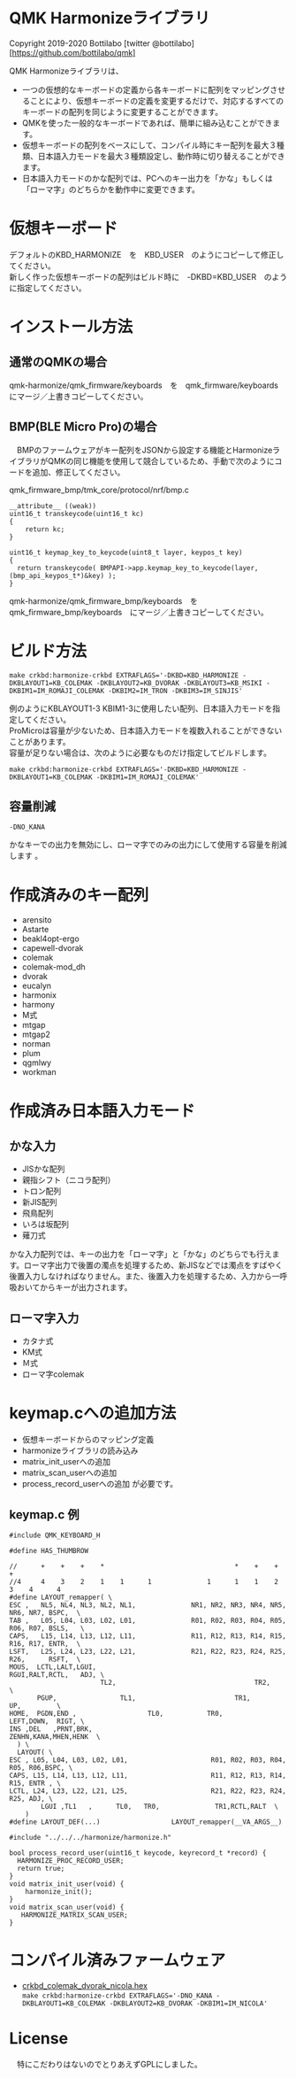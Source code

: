 # QMK Harmonizeライブラリ

Copyright 2019-2020 Bottilabo [twitter @bottilabo]
                         [https://github.com/bottilabo/qmk]

QMK Harmonizeライブラリは、
- 一つの仮想的なキーボードの定義から各キーボードに配列をマッピングさせることにより、仮想キーボードの定義を変更するだけで、対応するすべてのキーボードの配列を同じように変更することができます。
- QMKを使った一般的なキーボードであれば、簡単に組み込むことができます。
- 仮想キーボードの配列をベースにして、コンパイル時にキー配列を最大３種類、日本語入力モードを最大３種類設定し、動作時に切り替えることができます。
- 日本語入力モードのかな配列では、PCへのキー出力を「かな」もしくは「ローマ字」のどちらかを動作中に変更できます。


# 仮想キーボード
デフォルトのKBD_HARMONIZE　を　KBD_USER　のようにコピーして修正してください。  
新しく作った仮想キーボードの配列はビルド時に　-DKBD=KBD_USER　のように指定してください。  




# インストール方法

## 通常のQMKの場合

qmk-harmonize/qmk_firmware/keyboards　を　qmk_firmware/keyboards　にマージ／上書きコピーしてください。


## BMP(BLE Micro Pro)の場合

　BMPのファームウェアがキー配列をJSONから設定する機能とHarmonizeライブラリがQMKの同じ機能を使用して競合しているため、手動で次のようにコードを追加、修正してください。


qmk_firmware_bmp/tmk_core/protocol/nrf/bmp.c
```
__attribute__ ((weak))
uint16_t transkeycode(uint16_t kc)
{
	return kc;
}

uint16_t keymap_key_to_keycode(uint8_t layer, keypos_t key)
{
  return transkeycode( BMPAPI->app.keymap_key_to_keycode(layer, (bmp_api_keypos_t*)&key) );
}
```

qmk-harmonize/qmk_firmware_bmp/keyboards　を　qmk_firmware_bmp/keyboards　にマージ／上書きコピーしてください。

# ビルド方法
```
make crkbd:harmonize-crkbd EXTRAFLAGS='-DKBD=KBD_HARMONIZE -DKBLAYOUT1=KB_COLEMAK -DKBLAYOUT2=KB_DVORAK -DKBLAYOUT3=KB_MSIKI -DKBIM1=IM_ROMAJI_COLEMAK -DKBIM2=IM_TRON -DKBIM3=IM_SINJIS'
```

例のようにKBLAYOUT1-3 KBIM1-3に使用したい配列、日本語入力モードを指定してください。  
ProMicroは容量が少ないため、日本語入力モードを複数入れることができないことがあります。  
容量が足りない場合は、次のように必要なものだけ指定してビルドします。  
```
make crkbd:harmonize-crkbd EXTRAFLAGS='-DKBD=KBD_HARMONIZE -DKBLAYOUT1=KB_COLEMAK -DKBIM1=IM_ROMAJI_COLEMAK'
```

## 容量削減

```
-DNO_KANA
```
かなキーでの出力を無効にし、ローマ字でのみの出力にして使用する容量を削減します
。

# 作成済みのキー配列

- arensito
- Astarte
- beakl4opt-ergo
- capewell-dvorak
- colemak
- colemak-mod_dh
- dvorak
- eucalyn
- harmonix
- harmony
- M式
- mtgap
- mtgap2
- norman
- plum
- qgmlwy
- workman

# 作成済み日本語入力モード

## かな入力
- JISかな配列
- 親指シフト（ニコラ配列）
- トロン配列
- 新JIS配列
- 飛鳥配列
- いろは坂配列
- 薙刀式

かな入力配列では、キーの出力を「ローマ字」と「かな」のどちらでも行えます。ローマ字出力で後置の濁点を処理するため、新JISなどでは濁点をすばやく後置入力しなければなりません。また、後置入力を処理するため、入力から一呼吸おいてからキーが出力されます。


## ローマ字入力
- カタナ式
- KM式
- Ｍ式
- ローマ字colemak

# keymap.cへの追加方法
- 仮想キーボードからのマッピング定義
- harmonizeライブラリの読み込み
- matrix_init_userへの追加
- matrix_scan_userへの追加
- process_record_userへの追加
が必要です。

## keymap.c 例
```
#include QMK_KEYBOARD_H

#define HAS_THUMBROW

//      +    +    +    *                                 *    +    +    +
//4     4    3    2    1    1      1              1      1    1    2    3    4      4
#define LAYOUT_remapper( \
ESC ,   NL5, NL4, NL3, NL2, NL1,              NR1, NR2, NR3, NR4, NR5,   NR6, NR7, BSPC,  \
TAB ,   L05, L04, L03, L02, L01,              R01, R02, R03, R04, R05,   R06, R07, BSLS,   \
CAPS,   L15, L14, L13, L12, L11,              R11, R12, R13, R14, R15,   R16, R17, ENTR,  \
LSFT,   L25, L24, L23, L22, L21,              R21, R22, R23, R24, R25,   R26,      RSFT,  \
MOUS,  LCTL,LALT,LGUI,                                            RGUI,RALT,RCTL,   ADJ, \
                       TL2,                                   TR2,                       \
       PGUP,                TL1,                         TR1,                UP,         \
HOME,  PGDN,END ,                  TL0,           TR0,                 LEFT,DOWN,  RIGT, \
INS ,DEL   ,PRNT,BRK,                                                ZENHN,KANA,MHEN,HENK  \
  ) \
  LAYOUT( \
ESC , L05, L04, L03, L02, L01,                     R01, R02, R03, R04, R05, R06,BSPC, \
CAPS, L15, L14, L13, L12, L11,                     R11, R12, R13, R14, R15, ENTR , \
LCTL, L24, L23, L22, L21, L25,                     R21, R22, R23, R24, R25, ADJ, \
        LGUI ,TL1   ,      TL0,   TR0,              TR1,RCTL,RALT  \
    )
#define LAYOUT_DEF(...)                  LAYOUT_remapper(__VA_ARGS__)

#include "../../../harmonize/harmonize.h"

bool process_record_user(uint16_t keycode, keyrecord_t *record) {
  HARMONIZE_PROC_RECORD_USER;
  return true;
}
void matrix_init_user(void) {
    harmonize_init();
}
void matrix_scan_user(void) {
   HARMONIZE_MATRIX_SCAN_USER;
}

```



# コンパイル済みファームウェア

- [crkbd_colemak_dvorak_nicola.hex](precompiled/crkbd_colemak_dvorak_nicola.hex)  
`make crkbd:harmonize-crkbd EXTRAFLAGS='-DNO_KANA -DKBLAYOUT1=KB_COLEMAK -DKBLAYOUT2=KB_DVORAK -DKBIM1=IM_NICOLA'`


# License
　特にこだわりはないのでとりあえずGPLにしました。
